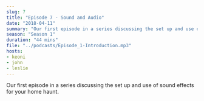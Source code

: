 ```yaml
---
slug: 7
title: "Episode 7 - Sound and Audio"
date: "2018-04-11"
summary: "Our first episode in a series discussing the set up and use of sound effects for your home haunt."
season: "Season 1"
duration: "44 mins"
file: "../podcasts/Episode_1-Introduction.mp3"
hosts:
- keoni
- john
- leslie
---
```


Our first episode in a series discussing the set up and use of sound effects for your home haunt.
